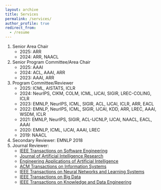 ```yaml
---
layout: archive
title: Services
permalink: /services/
author_profile: true
redirect_from:
  - /resume
---
```


<!---
<h2>Professional Services</h2>
--->
<ol>
	<li> Senior Area Chair
		<ul>
			<li>2025: ARR </li>
			<li>2024: ARR, NAACL </li>
    		</ul>
	</li>
	<li> Senior Program Committee/Area Chair
		<ul>
			<li>2025: AAAI </li>
			<li>2024: ACL, AAAI, ARR </li>
			<li>2023: AAAI, ARR </li>
    		</ul>
	</li>
	<li> Program Committee/Reviewer
		<ul>
			<li>2025: ICML, AISTATS, ICLR </li>
			<li>2024: NeurIPS, CIKM, COLM, ICML, IJCAI, SIGIR, LREC-COLING, ICLR </li>
			<li>2023: EMNLP, NeurIPS, ICML, SIGIR, ACL, IJCAI, ICLR, ARR, EACL </li>
			<li>2022: EMNLP, NeurIPS, ICML, SIGIR, IJCAI, KDD, ARR, LREC, AAAI, WSDM, ICLR </li>
			<li>2021: EMNLP, NeurIPS, SIGIR, ACL-IJCNLP, IJCAI, NAACL, EACL, AAAI </li>
			<li>2020: EMNLP, ICML, IJCAI, AAAI, LREC </li>
			<li>2019: NAACL </li>
    		</ul>
	</li>
	<li> Secondary Reviewer: EMNLP 2018 </li>
	<li> Journal Reviewer: 
		<ul>
			<li><a href="https://ieeexplore.ieee.org/xpl/RecentIssue.jsp?punumber=32">IEEE Transactions on Software Engineering</a></li>
			<li><a href="https://jair.org/index.php/jair/index">Journal of Artificial Intelligence Research</a></li>
			<li><a href="https://www.sciencedirect.com/journal/engineering-applications-of-artificial-intelligence">Engineering Applications of Artificial Intelligence</a> </li>
			<li><a href="https://dl.acm.org/journal/tois">ACM Transactions on Information Systems</a></li>
			<li><a href="https://cis.ieee.org/publications/t-neural-networks-and-learning-systems">IEEE Transactions on Neural Networks and Learning Systems</a> </li>
			<li><a href="https://ieeexplore.ieee.org/xpl/RecentIssue.jsp?punumber=6687317">IEEE Transactions on Big Data</a> </li>
			<li><a href="https://ieeexplore.ieee.org/xpl/RecentIssue.jsp?punumber=69">IEEE Transactions on Knowledge and Data Engineering</a> </li>
    		</ul>
	</li>
</ol>

<!---
<h2>Honors, Awards, and Scholarships</h2>
<ol>
	<li> SIGIR Student Travel Grant [2016, 2019] </li>
	<li> ICLR Travel Award [2018] </li>
	<li> Graduate Division Fellowships, UCLA [2017-2018] </li>
	<li> William L Ballard Jr Endowed Graduate Fellowship, UVA [Spring, 2017] </li>
	<li> Graduate Division Fellowships, UVA [2015-2016] </li>
</ol>
--->


